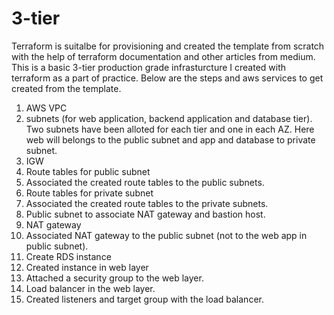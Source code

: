# 3-tier
Terraform is suitalbe for provisioning and created the template from scratch with the help of terraform documentation and other articles from medium. This is a basic 3-tier production grade infrasturcture I created with terraform as a part of practice. 
Below are the steps and aws services to get created from the template.
1. AWS VPC
2. subnets (for web application, backend application and database tier). Two subnets have been alloted for each tier and one in each AZ.
Here web will belongs to the public subnet and app and database to private subnet.
3. IGW
4. Route tables for public subnet
5. Associated the created route tables to the public subnets.
6. Route tables for private subnet
7. Associated the created route tables to the private subnets.
8. Public subnet to associate NAT gateway and bastion host.
9. NAT gateway
10. Associated NAT gateway to the public subnet (not to the web app in public subnet).
11. Create RDS instance
12. Created instance in web layer
13. Attached a security group to the web layer.
14. Load balancer in the web layer.
15. Created listeners and target group with the load balancer.

